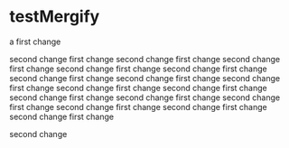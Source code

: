 # testMergify
a
first change

second change
first change
second change
first change
second change
first change
second change
first change
second change
first change
second change
first change
second change
first change
second change
first change
second change
first change
second change
first change
second change
first change
second change
first change
second change
first change
second change
first change
second change
first change
second change
first change

second change

